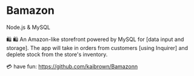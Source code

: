 # Bamazon
Node.js & MySQL

 🛍 🛍 An Amazon-like storefront powered by MySQL for [data input and storage]. The app will take in orders from customers [using Inquirer] and deplete stock from the store's inventory. 

💳 have fun: https://github.com/kaibrown/Bamazonn
